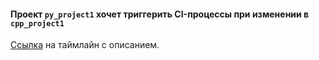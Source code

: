 #### Проект `py_project1` хочет триггерить CI-процессы при изменении в `cpp_project1`

[Ссылка](/projects/cidemo/ci/releases/timeline?dir=ci%2Fdemo-project%2Fgraph-discovery%2Fexample2%2Fpy_project1&id=demo-sawmill-release-graph-discovery) на таймлайн с описанием.
